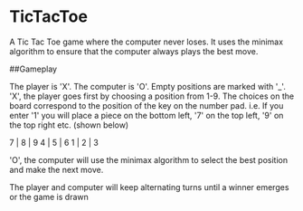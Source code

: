 # TicTacToe

A Tic Tac Toe game where the computer never loses. It uses the minimax algorithm to ensure 
that the computer always plays the best move.

##Gameplay

The player is 'X'.
The computer is 'O'.
Empty positions are marked with '_'.
'X', the player goes first by choosing a position from 1-9.
The choices on the board correspond to the position of the key on the number pad.
i.e. If you enter '1' you will place a piece on the bottom left, '7' on the top left, '9' 
on the top right etc. (shown below)

7 | 8 | 9
4 | 5 | 6
1 | 2 | 3

'O', the computer will use the minimax algorithm to select the best position and make the next move.

The player and computer will keep alternating turns until a winner emerges or the game is drawn
